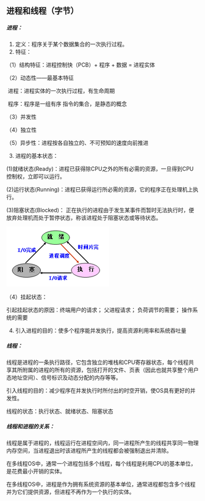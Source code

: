 ## 进程和线程（字节）

##### 进程：

1. 定义：程序关于某个数据集合的一次执行过程。
2. 特征：

（1）结构特征：进程控制快（PCB）+ 程序 + 数据 = 进程实体

（2）动态性——最基本特征

​		进程：进程实体的一次执行过程，有生命周期

​		程序：程序是一组有序 指令的集合，是静态的概念

（3）并发性

（4）独立性

（5）异步性：进程按各自独立的、不可预知的速度向前推进

3. 进程的基本状态：

(1)就绪状态(Ready)：进程已获得除CPU之外的所有必需的资源，一旦得到CPU控制权，立即可以运行。

(2)运行状态(Running)：进程已获得运行所必需的资源，它的程序正在处理机上执行。 

(3)阻塞状态(Blocked)： 正在执行的进程由于发生某事件而暂时无法执行时，便放弃处理机而处于暂停状态，称该进程处于阻塞状态或等待状态。

![01_1](img/01_1.png)

（4）挂起状态：

引起挂起状态的原因：终端用户的请求； 父进程请求； 负荷调节的需要； 操作系统的需要

4. 引入进程的目的：使多个程序能并发执行，提高资源利用率和系统吞吐量

##### 线程：

线程是进程的一条执行路径，它包含独立的堆栈和CPU寄存器状态，每个线程共享其所附属的进程的所有的资源，包括打开的文件、页表（因此也就共享整个用户态地址空间）、信号标识及动态分配的内存等等。

引入线程的目的：减少程序在并发执行时所付出的时空开销，使OS具有更好的并发性。

线程的状态：执行状态、就绪状态、阻塞状态

##### 线程和进程的关系：

线程是属于进程的，线程运行在进程空间内，同一进程所产生的线程共享同一物理内存空间，当进程退出时该进程所产生的线程都会被强制退出并清除。

在多线程OS中，通常一个进程包括多个线程，每个线程是利用CPU的基本单位，是花费最小开销的实体。

在多线程OS中，进程是作为拥有系统资源的基本单位，通常进程都包含多个线程并为它们提供资源，但进程不再作为一个执行的实体。